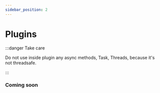 ```yaml
---
sidebar_position: 2
---
```


# Plugins

:::danger Take care

Do not use inside plugin any async methods, Task, Threads, because it's not threadsafe.

:::

### Coming soon